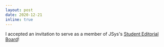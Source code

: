 ```yaml
---
layout: post
date: 2020-12-21
inline: true
---
```


I accepted an invitation to serve as a member of JSys's [Student Editorial Board](https://escholarship.org/uc/jsys/studenteb)!

